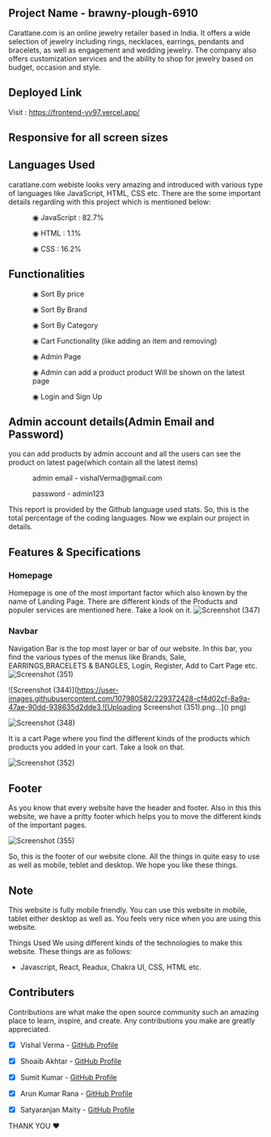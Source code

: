 ## Project Name - brawny-plough-6910	
Caratlane.com is an online jewelry retailer based in India. It offers a wide selection of jewelry including rings, necklaces, earrings, pendants and bracelets, as well as engagement and wedding jewelry. The company also offers customization services and the ability to shop for jewelry based on budget, occasion and style.
## Deployed Link

Visit : https://frontend-vv97.vercel.app/

## Responsive for all screen sizes

## Languages Used

caratlane.com webiste looks very amazing and introduced with various type of languages like JavaScript, HTML, CSS etc. There are the some important details regarding with this project which is mentioned below:

<ul dir="auto">
 <ol dir="auto">◉ JavaScript : 82.7%</ol>
 <ol dir="auto">◉ HTML : 1.1%</ol>
 <ol dir="auto">◉ CSS : 16.2%</ol>
 </ul>
 
 ## Functionalities
 
 <ul dir="auto">
 
 <ol dir="auto">◉ Sort By price </ol>
 <ol dir="auto">◉ Sort By Brand</ol>
 <ol dir="auto">◉ Sort By Category</ol>
 <ol dir="auto">◉ Cart Functionality (like adding an item and removing) </ol>
 <ol dir="auto">◉ Admin Page</ol>
 <ol dir="auto">◉ Admin can add a product product Will be shown on the latest page </ol>
 <ol dir="auto">◉ Login and Sign Up </ol>
 </ul>
 
 ## Admin account details(Admin Email and Password)
 
 <p>you can add products by admin account and all the users can see the product on latest page(which contain all the latest items)</p>
 
  <ul dir="auto">
 
 <ol dir="auto">admin email - vishalVerma@gmail.com</ol>
 <ol dir="auto">password - admin123</ol>
 
 </ul>

This report is provided by the Github language used stats. So, this is the total percentage of the coding languages. Now we explain our project in details.

## Features & Specifications

### Homepage

Homepage is one of the most important factor which also known by the name of Landing Page. There are different kinds of the Products and populer services are mentioned here. Take a look on it.
![Screenshot (347)](https://user-images.githubusercontent.com/107980582/229372713-a245b7a6-502b-48d7-9fde-3ed0bba6f0e8.png)


### Navbar

Navigation Bar is the top most layer or bar of our website. In this bar, you find the various types of the menus like Brands, Sale, EARRINGS,BRACELETS & BANGLES, Login, Register, Add to Cart Page etc.
![Screenshot (351)](https://user-images.githubusercontent.com/107980582/229374199-9f426418-8ff2-402b-82e0-8c787c15697b.png)


![Screenshot (344)](https://user-images.githubusercontent.com/107980582/229372428-cf4d02cf-8a9a-47ae-90dd-938635d2dde3.![Uploading Screenshot (351).png…]()
png)

![Screenshot (348)](https://user-images.githubusercontent.com/107980582/229372837-4f329133-069f-4a5a-845f-79eb1644f841.png)



It is a cart Page where you find the different kinds of the products which products you added in your cart. Take a look on that.

![Screenshot (352)](https://user-images.githubusercontent.com/107980582/229373576-49f15a38-4f73-432b-bce3-0b646d1658ac.png)

## Footer

As you know that every website have the header and footer. Also in this this website, we have a pritty footer which helps you to move the different kinds of the important pages.


![Screenshot (355)](https://user-images.githubusercontent.com/107980582/229373691-d2a5732e-c8bb-442f-9ba8-00be919dd1f4.png)

So, this is the footer of our website clone. All the things in quite easy to use as well as mobile, teblet and desktop. We hope you like these things.

## Note

This website is fully mobile friendly. You can use this website in mobile, tablet either desktop as well as. You feels very nice when you are using this website.

Things Used
We using different kinds of the technologies to make this website. These things are as follows:

- Javascript, React, Readux, Chakra UI, CSS, HTML etc.

## Contributers

 Contributions are what make the open source community such an amazing place to learn, inspire, and create. Any contributions you make are greatly appreciated.

- [x] Vishal Verma - [GitHub Profile](https://github.com/Vv97)
- [x] Shoaib Akhtar - [GitHub Profile](https://github.com/ShoaibSanjri) 
- [x] Sumit Kumar - [GitHub Profile](https://github.com/sumitkprasad123)
- [x] Arun Kumar Rana - [GitHub Profile](https://github.com/arun24hrs)
- [x] Satyaranjan Maity - [GitHub Profile](https://github.com/Satyaranjan8414)


THANK YOU ❤

